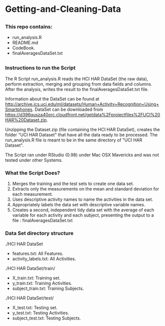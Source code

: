 Getting-and-Cleaning-Data
=========================







## 
### This repo contains:

- run_analysis.R
- README.md
- CodeBook.
- finalAveragesDataSet.txt






## 
### Instructions to run the Script

The R Script run_analysis.R reads the HCI HAR DataSet (the raw data), perform extraction, merging and grouping from data fields and columns. After the analysis, writes the result to the finalAveragesDataSet.txt file. 

Information about the DataSet can be found at http://archive.ics.uci.edu/ml/datasets/Human+Activity+Recognition+Using+Smartphones.
DataSet can be downloaded from https://d396qusza40orc.cloudfront.net/getdata%2Fprojectfiles%2FUCI%20HAR%20Dataset.zip.

Unzipping the Dataset.zip (file containing the HCI HAR DataSet), creates the folder "UCI HAR Dataset" that have all the data ready to be processed. The run_analysis.R file is meant to be in the same directory of "UCI HAR Dataset".

The Script ran under RStudio (0.98) under Mac OSX Mavericks and was not tested under other Systems.


### What the Script Does?

1) Merges the training and the test sets to create one data set.
2) Extracts only the measurements on the mean and standard deviation for each measurement.
3) Uses descriptive activity names to name the activities in the data set.
4) Appropriately labels the data set with descriptive variable names. 
5) Creates a second, independent tidy data set with the average of each variable for each activity and each subject, presenting the output to a file : finalAveragesDataSet.txt 


### Data Set directory structure

./HCI HAR DataSet

- features.txt: All Features.
- activity_labels.txt: All Activities.

./HCI HAR DataSet/train/

- X_train.txt: Training set.
- y_train.txt: Training Activities.
- subject_train.txt: Training Subjects.

./HCI HAR DataSet/test/

- X_test.txt: Testing set.
- y_test.txt: Testing Activities.
- subject_test.txt: Testing Subjects.